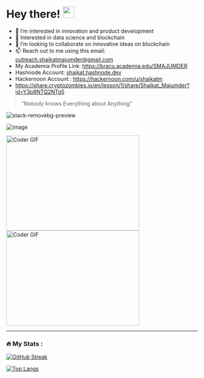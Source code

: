 <h1>
  Hey there!
  <img src="https://media.giphy.com/media/hvRJCLFzcasrR4ia7z/giphy.gif" width="30px"/>
</h1>


- 👀 I’m interested in innovation and product development
- 🌱 Interested in data science and blockchain
- 💞️ I’m looking to collaborate on innovative ideas on blockchain
- 📫 Reach out to me using this email: outreach.shaikatmajumder@gmail.com
- My Academia Profile Link: https://bracu.academia.edu/SMAJUMDER
- Hashnode Account: [shaikat.hashnode.dev](https://shaikat.hashnode.dev/)
- Hackernoon Account : https://hackernoon.com/u/shaikatm
- https://share.cryptozombies.io/en/lesson/1/share/Shaikat_Majumder?id=Y3p8NTQ2NTg5




<!---
shaikat010/shaikat010 is a ✨ special ✨ repository because its `README.md` (this file) appears on your GitHub profile.
You can click the Preview link to take a look at your changes.
--->



> "Nobody knows Everything about Anything"

![stack-removebg-preview](https://user-images.githubusercontent.com/68814937/195763208-08b62f68-f5c3-49d3-9a92-5720f2125f8a.png)


![image](https://user-images.githubusercontent.com/68814937/195762659-b2cecda1-b4a5-42aa-9b20-ef8e95f66e5c.png)

<img alt="Coder GIF" height=250 width=350 src="https://magiccopy.xyz/assets/images/hadder.gif" />
<br>
<img alt="Coder GIF" height=250 width=350 src="https://images.squarespace-cdn.com/content/v1/5769fc401b631bab1addb2ab/1541580611624-TE64QGKRJG8SWAIUS7NS/ke17ZwdGBToddI8pDm48kPoswlzjSVMM-SxOp7CV59BZw-zPPgdn4jUwVcJE1ZvWQUxwkmyExglNqGp0IvTJZamWLI2zvYWH8K3-s_4yszcp2ryTI0HqTOaaUohrI8PI6FXy8c9PWtBlqAVlUS5izpdcIXDZqDYvprRqZ29Pw0o/coding-freak.gif" />
<br>


---

### :fire: My Stats :
[![GitHub Streak](http://github-readme-streak-stats.herokuapp.com?user=shaikat010&theme=dark&background=000000)](https://git.io/streak-stats)

[![Top Langs](https://github-readme-stats.vercel.app/api/top-langs/?username=shaikat010&layout=compact&theme=vision-friendly-dark)](https://github.com/anuraghazra/github-readme-stats)
